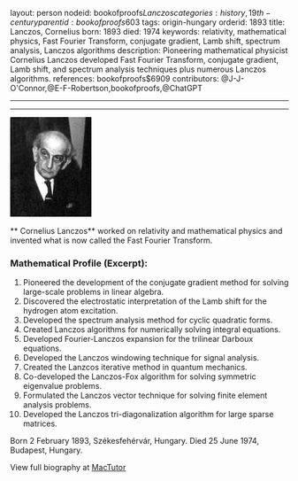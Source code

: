layout: person
nodeid: bookofproofs$Lanczos
categories: history,19th-century
parentid: bookofproofs$603
tags: origin-hungary
orderid: 1893
title: Lanczos, Cornelius
born: 1893
died: 1974
keywords: relativity, mathematical physics, Fast Fourier Transform, conjugate gradient, Lamb shift, spectrum analysis, Lanczos algorithms
description: Pioneering mathematical physicist Cornelius Lanczos developed Fast Fourier Transform, conjugate gradient, Lamb shift, and spectrum analysis techniques plus numerous Lanczos algorithms.
references: bookofproofs$6909
contributors: @J-J-O'Connor,@E-F-Robertson,bookofproofs,@ChatGPT

---



---

![Lanczos.jpg](https://github.com/bookofproofs/bookofproofs.github.io/blob/main/_sources/_assets/images/portraits/Lanczos.jpg?raw=true)

** Cornelius  Lanczos** worked on relativity and mathematical physics and invented what is now called the Fast Fourier Transform.

### Mathematical Profile (Excerpt):
1. Pioneered the development of the conjugate gradient method for solving large-scale problems in linear algebra.
2. Discovered the electrostatic interpretation of the Lamb shift for the hydrogen atom excitation.
3. Developed the spectrum analysis method for cyclic quadratic forms.
4. Created Lanczos algorithms for numerically solving integral equations.
5. Developed Fourier-Lanczos expansion for the trilinear Darboux equations.
6. Developed the Lanczos windowing technique for signal analysis.
7. Created the Lanzcos iterative method in quantum mechanics.
8. Co-developed the Lanczos-Fox algorithm for solving symmetric eigenvalue problems.
9. Formulated the Lanczos vector technique for solving finite element analysis problems.
10. Developed the Lanczos tri-diagonalization algorithm for large sparse matrices.

Born 2 February 1893, Székesfehérvár, Hungary. Died 25 June 1974, Budapest, Hungary.

View full biography at [MacTutor](https://mathshistory.st-andrews.ac.uk/Biographies/Lanczos/)
